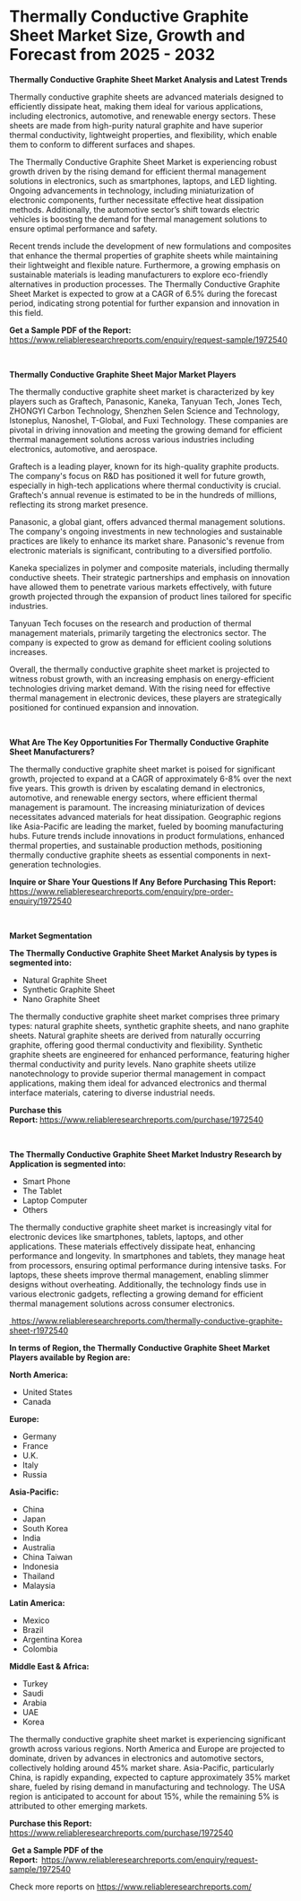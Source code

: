 <p><h1>Thermally Conductive Graphite Sheet Market Size, Growth and Forecast from 2025 - 2032</h1></p><p><strong>Thermally Conductive Graphite Sheet Market Analysis and Latest Trends</strong></p>
<p><p>Thermally conductive graphite sheets are advanced materials designed to efficiently dissipate heat, making them ideal for various applications, including electronics, automotive, and renewable energy sectors. These sheets are made from high-purity natural graphite and have superior thermal conductivity, lightweight properties, and flexibility, which enable them to conform to different surfaces and shapes.</p><p>The Thermally Conductive Graphite Sheet Market is experiencing robust growth driven by the rising demand for efficient thermal management solutions in electronics, such as smartphones, laptops, and LED lighting. Ongoing advancements in technology, including miniaturization of electronic components, further necessitate effective heat dissipation methods. Additionally, the automotive sector’s shift towards electric vehicles is boosting the demand for thermal management solutions to ensure optimal performance and safety.</p><p>Recent trends include the development of new formulations and composites that enhance the thermal properties of graphite sheets while maintaining their lightweight and flexible nature. Furthermore, a growing emphasis on sustainable materials is leading manufacturers to explore eco-friendly alternatives in production processes. The Thermally Conductive Graphite Sheet Market is expected to grow at a CAGR of 6.5% during the forecast period, indicating strong potential for further expansion and innovation in this field.</p></p>
<p><strong>Get a Sample PDF of the Report:&nbsp;</strong> <a href="https://www.reliableresearchreports.com/enquiry/request-sample/1972540?utm_campaign=3319&utm_medium=2&utm_source=Github&utm_content=ia&utm_term=03042025&utm_id=thermally-conductive-graphite-sheet">https://www.reliableresearchreports.com/enquiry/request-sample/1972540</a></p>
<p>&nbsp;</p>
<p><strong>Thermally Conductive Graphite Sheet Major Market Players</strong></p>
<p><p>The thermally conductive graphite sheet market is characterized by key players such as Graftech, Panasonic, Kaneka, Tanyuan Tech, Jones Tech, ZHONGYI Carbon Technology, Shenzhen Selen Science and Technology, Istoneplus, Nanoshel, T-Global, and Fuxi Technology. These companies are pivotal in driving innovation and meeting the growing demand for efficient thermal management solutions across various industries including electronics, automotive, and aerospace.</p><p>Graftech is a leading player, known for its high-quality graphite products. The company's focus on R&D has positioned it well for future growth, especially in high-tech applications where thermal conductivity is crucial. Graftech's annual revenue is estimated to be in the hundreds of millions, reflecting its strong market presence.</p><p>Panasonic, a global giant, offers advanced thermal management solutions. The company's ongoing investments in new technologies and sustainable practices are likely to enhance its market share. Panasonic's revenue from electronic materials is significant, contributing to a diversified portfolio.</p><p>Kaneka specializes in polymer and composite materials, including thermally conductive sheets. Their strategic partnerships and emphasis on innovation have allowed them to penetrate various markets effectively, with future growth projected through the expansion of product lines tailored for specific industries.</p><p>Tanyuan Tech focuses on the research and production of thermal management materials, primarily targeting the electronics sector. The company is expected to grow as demand for efficient cooling solutions increases.</p><p>Overall, the thermally conductive graphite sheet market is projected to witness robust growth, with an increasing emphasis on energy-efficient technologies driving market demand. With the rising need for effective thermal management in electronic devices, these players are strategically positioned for continued expansion and innovation.</p></p>
<p>&nbsp;</p>
<p><strong>What Are The Key Opportunities For Thermally Conductive Graphite Sheet Manufacturers?</strong></p>
<p><p>The thermally conductive graphite sheet market is poised for significant growth, projected to expand at a CAGR of approximately 6-8% over the next five years. This growth is driven by escalating demand in electronics, automotive, and renewable energy sectors, where efficient thermal management is paramount. The increasing miniaturization of devices necessitates advanced materials for heat dissipation. Geographic regions like Asia-Pacific are leading the market, fueled by booming manufacturing hubs. Future trends include innovations in product formulations, enhanced thermal properties, and sustainable production methods, positioning thermally conductive graphite sheets as essential components in next-generation technologies.</p></p>
<p><strong>Inquire or Share Your Questions If Any Before Purchasing This Report:</strong> <a href="https://www.reliableresearchreports.com/enquiry/pre-order-enquiry/1972540?utm_campaign=3319&utm_medium=2&utm_source=Github&utm_content=ia&utm_term=03042025&utm_id=thermally-conductive-graphite-sheet">https://www.reliableresearchreports.com/enquiry/pre-order-enquiry/1972540</a></p>
<p>&nbsp;</p>
<p><strong>Market Segmentation</strong></p>
<p><strong>The Thermally Conductive Graphite Sheet Market Analysis by types is segmented into:</strong></p>
<p><ul><li>Natural Graphite Sheet</li><li>Synthetic Graphite Sheet</li><li>Nano Graphite Sheet</li></ul></p>
<p><p>The thermally conductive graphite sheet market comprises three primary types: natural graphite sheets, synthetic graphite sheets, and nano graphite sheets. Natural graphite sheets are derived from naturally occurring graphite, offering good thermal conductivity and flexibility. Synthetic graphite sheets are engineered for enhanced performance, featuring higher thermal conductivity and purity levels. Nano graphite sheets utilize nanotechnology to provide superior thermal management in compact applications, making them ideal for advanced electronics and thermal interface materials, catering to diverse industrial needs.</p></p>
<p><strong>Purchase this Report:&nbsp;</strong><a href="https://www.reliableresearchreports.com/purchase/1972540?utm_campaign=3319&utm_medium=2&utm_source=Github&utm_content=ia&utm_term=03042025&utm_id=thermally-conductive-graphite-sheet">https://www.reliableresearchreports.com/purchase/1972540</a></p>
<p>&nbsp;</p>
<p><strong>The Thermally Conductive Graphite Sheet Market Industry Research by Application is segmented into:</strong></p>
<p><ul><li>Smart Phone</li><li>The Tablet</li><li>Laptop Computer</li><li>Others</li></ul></p>
<p><p>The thermally conductive graphite sheet market is increasingly vital for electronic devices like smartphones, tablets, laptops, and other applications. These materials effectively dissipate heat, enhancing performance and longevity. In smartphones and tablets, they manage heat from processors, ensuring optimal performance during intensive tasks. For laptops, these sheets improve thermal management, enabling slimmer designs without overheating. Additionally, the technology finds use in various electronic gadgets, reflecting a growing demand for efficient thermal management solutions across consumer electronics.</p></p>
<p><a href="https://www.reliableresearchreports.com/thermally-conductive-graphite-sheet-r1972540?utm_campaign=3319&utm_medium=2&utm_source=Github&utm_content=ia&utm_term=03042025&utm_id=thermally-conductive-graphite-sheet">&nbsp;https://www.reliableresearchreports.com/thermally-conductive-graphite-sheet-r1972540</a></p>
<p><strong>In terms of Region, the Thermally Conductive Graphite Sheet Market Players available by Region are:</strong></p>
<p>
    <p> <strong> North America: </strong>
        <ul>
            <li>United States</li>
            <li>Canada</li>
        </ul>
        </p> 
    <p> <strong> Europe: </strong>
        <ul>
            <li>Germany</li>
            <li>France</li>
            <li>U.K.</li>
            <li>Italy</li>
            <li>Russia</li>
        </ul>
        </p> 
    <p> <strong> Asia-Pacific: </strong>
        <ul>
            <li>China</li>
            <li>Japan</li>
            <li>South Korea</li>
            <li>India</li>
            <li>Australia</li>
            <li>China Taiwan</li>
            <li>Indonesia</li>
            <li>Thailand</li>
            <li>Malaysia</li>
        </ul>
        </p> 
    <p> <strong> Latin America: </strong>
        <ul>
            <li>Mexico</li>
            <li>Brazil</li>
            <li>Argentina Korea</li>
            <li>Colombia</li>
        </ul>
        </p> 
    <p> <strong> Middle East & Africa: </strong>
        <ul>
            <li>Turkey</li>
            <li>Saudi</li>
            <li>Arabia</li>
            <li>UAE</li>
            <li>Korea</li>
        </ul>
    </p>
    </p>
<p><p>The thermally conductive graphite sheet market is experiencing significant growth across various regions. North America and Europe are projected to dominate, driven by advances in electronics and automotive sectors, collectively holding around 45% market share. Asia-Pacific, particularly China, is rapidly expanding, expected to capture approximately 35% market share, fueled by rising demand in manufacturing and technology. The USA region is anticipated to account for about 15%, while the remaining 5% is attributed to other emerging markets.</p></p>
<p><strong>Purchase this Report: </strong><a href="https://www.reliableresearchreports.com/purchase/1972540?utm_campaign=3319&utm_medium=2&utm_source=Github&utm_content=ia&utm_term=03042025&utm_id=thermally-conductive-graphite-sheet">https://www.reliableresearchreports.com/purchase/1972540</a></p>
<p>&nbsp;<strong>Get a Sample PDF of the Report:&nbsp;&nbsp;</strong><a href="https://www.reliableresearchreports.com/enquiry/request-sample/1972540?utm_campaign=3319&utm_medium=2&utm_source=Github&utm_content=ia&utm_term=03042025&utm_id=thermally-conductive-graphite-sheet">https://www.reliableresearchreports.com/enquiry/request-sample/1972540</a></p>
<p><strong></strong></p>
<p>Check more reports on <a href="https://www.reliableresearchreports.com/?utm_campaign=3319&utm_medium=2&utm_source=Github&utm_content=ia&utm_term=03042025&utm_id=thermally-conductive-graphite-sheet">https://www.reliableresearchreports.com/</a></p>